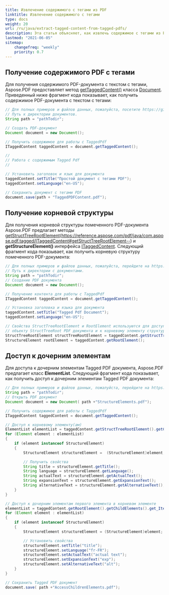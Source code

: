 ```yaml
---
title: Извлечение содержимого с тегами из PDF
linktitle: Извлечение содержимого с тегами
type: docs
weight: 20
url: /ru/java/extract-tagged-content-from-tagged-pdfs/
description: Эта статья объясняет, как извлечь содержимое с тегами из PDF-документа с использованием Aspose.PDF для Java
lastmod: "2021-06-05"
sitemap:
    changefreq: "weekly"
    priority: 0.7
---
```


## Получение содержимого PDF с тегами

Для получения содержимого PDF-документа с текстом с тегами, Aspose.PDF предоставляет метод [getTaggedContent()](https://reference.aspose.com/pdf/java/com.aspose.pdf/Document#getTaggedContent--) класса [Document](https://reference.aspose.com/pdf/java/com.aspose.pdf/Document). Приведенный ниже фрагмент кода показывает, как получить содержимое PDF-документа с текстом с тегами:

```java
// Для полных примеров и файлов данных, пожалуйста, посетите https://github.com/aspose-pdf/Aspose.PDF-for-Java
// Путь к директории документов.
String path = "pathTodir";

// Создать PDF-документ
Document document = new Document();

// Получить содержимое для работы с TaggedPdf
ITaggedContent taggedContent = document.getTaggedContent();

//
// Работа с содержимым Tagged Pdf
//

// Установить заголовок и язык для документа
taggedContent.setTitle("Простой документ с тегами PDF");
taggedContent.setLanguage("en-US");

// Сохранить документ с тегами PDF
document.save(path + "TaggedPDFContent.pdf");
```


## Получение корневой структуры

Для получения корневой структуры помеченного PDF-документа Aspose.PDF предлагает методы [getStructTreeRootElement]()(https://reference.aspose.com/pdf/java/com.aspose.pdf.tagged/ITaggedContent#getStructTreeRootElement--) и **getStructureElement()** интерфейса [ITaggedContent](https://reference.aspose.com/pdf/java/com.aspose.pdf.tagged/ITaggedContent). Следующий фрагмент кода показывает, как получить корневую структуру помеченного PDF-документа:

```java
// Для полных примеров и файлов данных, пожалуйста, перейдите на https://github.com/aspose-pdf/Aspose.PDF-for-Java
// Путь к директории с документами.
String path = "pathTodir";
// Создание PDF документа
Document document = new Document();

// Получение контента для работы с TaggedPdf
ITaggedContent taggedContent = document.getTaggedContent();

// Установка заголовка и языка для документа
taggedContent.setTitle("Tagged Pdf Document");
taggedContent.setLanguage("en-US");

// Свойства StructTreeRootElement и RootElement используются для доступа к
// объекту StructTreeRoot PDF документа и к корневому элементу структуры (элемент структуры документа).
StructTreeRootElement structTreeRootElement = taggedContent.getStructTreeRootElement();
StructureElement rootElement = taggedContent.getRootElement();
```


## Доступ к дочерним элементам

Для доступа к дочерним элементам Tagged PDF документа, Aspose.PDF предлагает класс **ElementList**. Следующий фрагмент кода показывает, как получить доступ к дочерним элементам Tagged PDF документа:

```java
// Для полных примеров и файлов данных, пожалуйста, перейдите на https://github.com/aspose-pdf/Aspose.PDF-for-Java
String path = "pathTodir";
// Открыть PDF документ
Document document = new Document( path +"StructureElements.pdf");

// Получить содержимое для работы с TaggedPdf
ITaggedContent taggedContent = document.getTaggedContent();

// Доступ к корневому элементу(ам)
ElementList elementList = taggedContent.getStructTreeRootElement().getChildElements();
for (Element element : elementList)
{
    if (element instanceof StructureElement)
    {
        StructureElement structureElement =  (StructureElement)element;

        // Получить свойства
        String title = structureElement.getTitle();
        String language = structureElement.getLanguage();
        String actualText = structureElement.getActualText();
        String expansionText = structureElement.getExpansionText();
        String alternativeText = structureElement.getAlternativeText();
    }
}

// Доступ к дочерним элементам первого элемента в корневом элементе
elementList = taggedContent.getRootElement().getChildElements().get_Item(1).getChildElements();
for (Element element : elementList)
{
    if (element instanceof StructureElement)
    {
        StructureElement structureElement = (StructureElement)element;

        // Установить свойства
        structureElement.setTitle("title");
        structureElement.setLanguage("fr-FR");
        structureElement.setActualText("actual text");
        structureElement.setExpansionText("exp");
        structureElement.setAlternativeText("alt");
    }
}

// Сохранить Tagged PDF документ
document.save( path +"AccessChildrenElements.pdf");
```